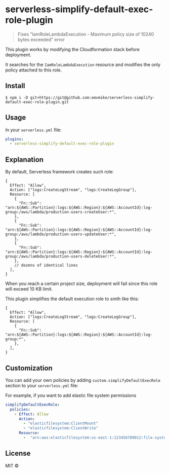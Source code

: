# serverless-simplify-default-exec-role-plugin

> Fixes "IamRoleLambdaExecution - Maximum policy size of 10240 bytes exceeded" error

This plugin works by modifying the Cloudformation stack before deployment.

It searches for the `IamRoleLambdaExecution` resource and modifies the only policy attached to this role.

## Install

```
$ npm i -D git+https://git@github.com:omvmike/serverless-simplify-default-exec-role-plugin.git
```

## Usage

In your `serverless.yml` file:

```yaml
plugins:
  - serverless-simplify-default-exec-role-plugin
```

## Explanation

By default, Serverless framework creates such role:

```json5
{
  Effect: "Allow",
  Action: ["logs:CreateLogStream", "logs:CreateLogGroup"],
  Resource: [
    {
      "Fn::Sub": "arn:${AWS::Partition}:logs:${AWS::Region}:${AWS::AccountId}:log-group:/aws/lambda/production-users-createUser:*",
    },
    {
      "Fn::Sub": "arn:${AWS::Partition}:logs:${AWS::Region}:${AWS::AccountId}:log-group:/aws/lambda/production-users-updateUser:*",
    },
    {
      "Fn::Sub": "arn:${AWS::Partition}:logs:${AWS::Region}:${AWS::AccountId}:log-group:/aws/lambda/production-users-deleteUser:*",
    },
    // dozens of identical lines
  ],
}
```

When you reach a certain project size, deployment will fail since this role will exceed 10 KB limit.

This plugin simplifies the default execution role to smth like this:

```json5
{
  Effect: "Allow",
  Action: ["logs:CreateLogStream", "logs:CreateLogGroup"],
  Resource: [
    {
      "Fn::Sub": "arn:${AWS::Partition}:logs:${AWS::Region}:${AWS::AccountId}:log-group:*",
    },
  ],
}
```

## Customization

You can add your own policies by adding `custom.simplifyDefaultExecRole` section to your `serverless.yml` file:

For example, if you want to add elastic file system permissions

```yaml
simplifyDefaultExecRole:
  policies:
    - Effect: Allow
      Action:
        - "elasticfilesystem:ClientMount"
        - "elasticfilesystem:ClientWrite"
      Resource:
        -  "arn:aws:elasticfilesystem:us-east-1:123456789012:file-system/fs-12345678"  // replace with your own
```

## License

MIT ©
